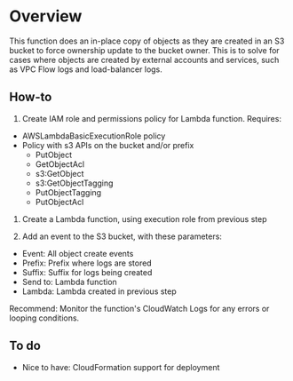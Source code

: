 # Overview
This function does an in-place copy of objects as they are created in an S3 bucket to force ownership update to the bucket owner.  This is to solve for cases where objects are created by external accounts and services, such as VPC Flow logs and load-balancer logs.

## How-to
1. Create IAM role and permissions policy for Lambda function.  Requires:
* AWSLambdaBasicExecutionRole policy
* Policy with s3 APIs on the bucket and/or prefix
  * PutObject
  * GetObjectAcl
  * s3:GetObject
  * s3:GetObjectTagging
  * PutObjectTagging
  * PutObjectAcl

1. Create a Lambda function, using execution role from previous step

1. Add an event to the S3 bucket, with these parameters:
* Event: All object create events
* Prefix: Prefix where logs are stored
* Suffix: Suffix for logs being created
* Send to: Lambda function
* Lambda: Lambda created in previous step

Recommend: Monitor the function's CloudWatch Logs for any errors or looping conditions.

## To do
* Nice to have: CloudFormation support for deployment

